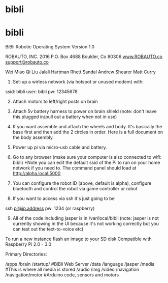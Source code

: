 # bibli
# bibli

BiBli Robotic Operating System
Version 1.0

ROBAUTO, INC. 2016
P.O. Box 4688
Boulder, Co 80306
www.ROBAUTO.co
support@robauto.co

Wei Miao
Qi Liu
Jalali Hartman
Rhett Sandal
Andrew Shearer
Matt Curry

1. Set-up a wirless network (via hotspot or unused modem) with:

ssid: bibli
user: bibli
pw: 12345678

2. Attach motors to left/right posts on brain

3. Attach 5v battery harness to power on brain shield (note: don't leave this plugged in/pull out a battery when not in use)

4. If you want assemble and attach the wheels and body. It's basically the base first and then add the 2 circles in order. Here is a full document on the body assembly. 

5. Power up pi via micro-usb cable and battery.

6. Go to any browser  (make sure your computer is also connected to wifi: bibli)
*Note you can edit the default ssid of the Pi to run on your home network if you need to. The command panel should load at http://alpha.local:5000

7. You can configure the robot ID (above, default is alpha), configure bluetooth and control the robot via game controller or robot

8. If you want to access via ssh it's just going to be 

ssh pi@ip.address 
pw: 1234 (or raspberry)

9. All of the code including jasper is in /var/local/bibli (note: jasper is not currently showing in the UI because it's not working correctly but you can test out the text-to-voice etc)


To run a new instance flash an image to your SD disk
Compatible with Raspberry Pi 2.0 - 3.0

Primary Directories:

/apps
/brain
  /startup/ #BiBli Web Server
/data
/language
  /jasper
/media  #This is where all media is stored
  /audio
  /img
  /video
/navigation
  /navigation/motor #Arduino code, sensors and motors


